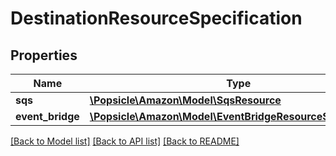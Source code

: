 # DestinationResourceSpecification

## Properties
Name | Type | Description | Notes
------------ | ------------- | ------------- | -------------
**sqs** | [**\Popsicle\Amazon\Model\SqsResource**](SqsResource.md) |  | [optional] 
**event_bridge** | [**\Popsicle\Amazon\Model\EventBridgeResourceSpecification**](EventBridgeResourceSpecification.md) |  | [optional] 

[[Back to Model list]](../../README.md#documentation-for-models) [[Back to API list]](../../README.md#documentation-for-api-endpoints) [[Back to README]](../../README.md)

